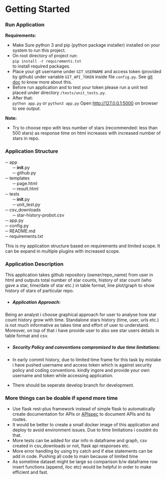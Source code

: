 # Getting Started

### Run Application

**Requirements:** <br/>
-  Make Sure python 3 and pip (python package installer) installed on your system to run this project.
-  On root directory of project run: <br/> 
`pip install -r requirements.txt` <br/> 
to install required packages. <br/>
-  Place your git username  under `GIT_USERNAME` and access token (provided by github) under variable `GIT_API_TOKEN` inside file `config.py`. See [git doc](https://docs.github.com/en/authentication/keeping-your-account-and-data-secure/creating-a-personal-access-token) to know more about this.<br/>
-  Before run application and to test your token please run a unit test placed under directory `/tests/unit_tests.py`. 
-  After that: <br/>
`python app.py` or `python3 app.py`
Open http://127.0.0.1:5000 on browser to see output.

**Note:** <br/>
-  Try to choose repo with less number of stars (recommended: less than 500 stars) as response time on html increases with increased number of stars in repo. 

### Application Structure


─ app<br/>
&nbsp;&nbsp;&nbsp;&nbsp;&nbsp;&nbsp;─ __init__.py <br/>
&nbsp;&nbsp;&nbsp;&nbsp;&nbsp;&nbsp;─ github.py <br/>
─ templates<br/>
&nbsp;&nbsp;&nbsp;&nbsp;&nbsp;&nbsp;─ page.html <br/>
&nbsp;&nbsp;&nbsp;&nbsp;&nbsp;&nbsp;─ result.html <br/>
─ tests<br/>
&nbsp;&nbsp;&nbsp;&nbsp;&nbsp;&nbsp;─ __init__.py <br/>
&nbsp;&nbsp;&nbsp;&nbsp;&nbsp;&nbsp;─ unit_test.py <br/>
─ csv_downloads<br/>
&nbsp;&nbsp;&nbsp;&nbsp;&nbsp;&nbsp;─ star-history-probot.csv <br/>
─ app.py<br/>
─ config.py<br/>
─ README.md<br/>
─ requirements.txt<br/>


This is my application structure based on requirements and limited scope. It can be expand in multiple plugins with increased scope.


### Application Description

This application takes github repository (owner/repo_name) from user in html and outputs total number of star counts, history of star count (who gave a star, time/date of star etc.) in table format, line plot/graph to show history of stars of particular repo.

- ##### Application Approach:

Being an analyst i choose graphical approach for user to analyse how star count history grow with time. Standalone stars history (time, user, urls etc.) is not much informative as takes time and  effort of user to understand. Moreover, on top of that i have provide user to also see star users details in table format and csv.

- ##### Security Policy and conventions compromised to due time limitations:

- In early commit history, due to limited time frame for this task by mistake i have pushed username and access token which is against security policy and coding conventions. kindly ingore and provide your own username and token while accessing application.
- There should be seperate develop branch for development. 

### More things can be doable if spend more time

- Use flask rest-plus framework instead of simple flask to automatically create documentation for APIs or [APIspec](https://github.com/marshmallow-code/apispec) to document APIs and its routes.
- It would be better to create a small docker image of this application and deploy to avoid environment issues. Due to time limitations i couldnt do that.
- More tests can be added for star info in dataframe and graph, csv created in csv_downloads or not, flask api responses etc.
- More error handling by using try catch and if else statements can be add in code.
Pushing all code to main because of limited time
- As sometime dataset might be large so comparison b/w dataframe row insert functions (append, iloc etc) would be helpful in order to make efficient and fast.